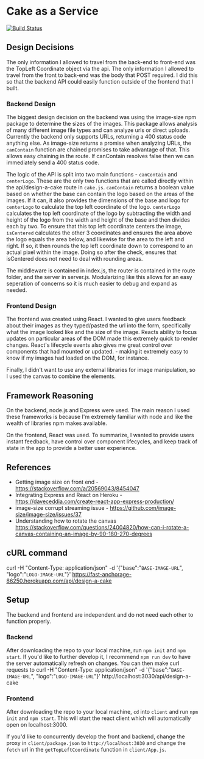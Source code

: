 # Cake as a Service
[![Build Status](https://travis-ci.org/mattpeebles/CakeAsAService.svg?branch=master)](https://travis-ci.org/mattpeebles/CakeAsAService)

## Design Decisions

The only information I allowed to travel from the back-end to front-end was the TopLeft Coordinate object via the api. The only information I allowed to travel from the front to back-end was the body that POST required. I did this so that the backend API could easily function outside of the frontend that I built.

### Backend Design
The biggest design decision on the backend was using the image-size npm package to determine the sizes of the images. This package allows analysis of many different image file types and can analyze urls or direct uploads.
	Currently the backend only supports URLs, returning a 400 status code anything else. As image-size returns a promise when analyzing URLs, the `canContain` function are chained promises to take advantage of that. This allows easy chaining in the route. If canContain resolves false then we can immediately send a 400 status code.

The logic of the API is split into two main functions - `canContain` and `centerLogo`. These are the only two functions that are called directly within the api/design-a-cake route in `cake.js`.
	`canContain` returns a boolean value based on whether the base can contain the logo based on the areas of the images. If it can, it also provides the dimensions of the base and logo for `centerLogo` to calculate the top left coordinate of the logo.
	`centerLogo` calculates the top left coordinate of the logo by subtracting the width and height of the logo from the width and height of the base and then divides each by two. To ensure that this top left coordinate centers the image, `isCentered` calculates the other 3 coordinates and ensures the area above the logo equals the area below, and likewise for the area to the left and right. If so,
	it then rounds the top left coordinate down to correspond to an actual pixel within the image. Doing so after the check, ensures that isCentered does not need to deal with rounding areas. 

The middleware is contained in index.js, the router is contained in the route folder, and the server in server.js. Modularizing like this allows for an easy seperation of concerns so it is much easier to debug and expand as needed.

### Frontend Design
The frontend was created using React. I wanted to give users feedback about their images as they typed/pasted the url into the form, specifically what the image looked like and the size of the image. Reacts ability to focus updates on particular areas of the DOM made this extremely quick to render changes. React's lifecycle events also gives me great control over components that had mounted or updated. - making it extremely easy to know if my images had loaded on the DOM, for instance.

Finally, I didn't want to use any external libraries for image manipulation, so I used the canvas to combine the elements.


## Framework Reasoning
On the backend, node.js and Express were used. The main reason I used these frameworks is because I'm extremely familiar with node and like the wealth of libraries npm makes available.

On the frontend, React was used. To summarize, I wanted to provide users instant feedback, have control over component lifecycles, and keep track of state in the app to provide a better user experience.

## References
- Getting image size on front end - https://stackoverflow.com/a/20569043/8454047
- Integrating Express and React on Heroku - https://daveceddia.com/create-react-app-express-production/
- image-size corrupt streaming issue - https://github.com/image-size/image-size/issues/37
- Understanding how to rotate the canvas https://stackoverflow.com/questions/24004820/how-can-i-rotate-a-canvas-containing-an-image-by-90-180-270-degrees

## cURL command
curl -H "Content-Type: application/json" -d '{"base":"`BASE-IMAGE-URL`", "logo":"`LOGO-IMAGE-URL`"}' https://fast-anchorage-86250.herokuapp.com/api/design-a-cake

## Setup

The backend and frontend are independent and do not need each other to function properly.

### Backend
After downloading the repo to your local machine, run `npm init` and `npm start`. If you'd like to further develop it, I recommend `npm run dev` to have the server automatically refresh on changes. You can then make curl requests to 
curl -H "Content-Type: application/json" -d '{"base":"`BASE-IMAGE-URL`", "logo":"`LOGO-IMAGE-URL`"}' http://localhost:3030/api/design-a-cake

### Frontend
After downloading the repo to your local machine, `cd` into `client` and run `npm init` and `npm start`. This will start the react client which will automatically open on localhost:3000.

If you'd like to concurrently develop the front and backend, change the proxy in `client/package.json` to `http://localhost:3030` and change the `fetch` url in the `getTopLeftCoordinate` function in `client/App.js`.